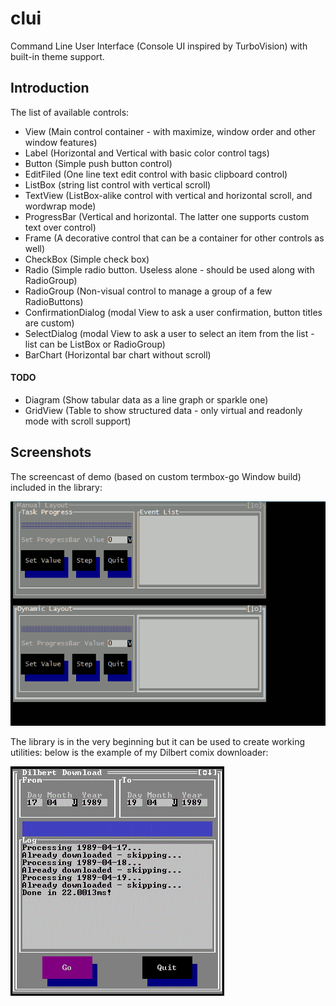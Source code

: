 # clui
Command Line User Interface (Console UI inspired by TurboVision) with built-in theme support.

## Introduction
The list of available controls:
* View (Main control container - with maximize, window order and other window features)
* Label (Horizontal and Vertical with basic color control tags)
* Button (Simple push button control)
* EditFiled (One line text edit control with basic clipboard control)
* ListBox (string list control with vertical scroll)
* TextView (ListBox-alike control with vertical and horizontal scroll, and wordwrap mode)
* ProgressBar (Vertical and horizontal. The latter one supports custom text over control)
* Frame (A decorative control that can be a container for other controls as well)
* CheckBox (Simple check box)
* Radio (Simple radio button. Useless alone - should be used along with RadioGroup)
* RadioGroup (Non-visual control to manage a group of a few RadioButtons)
* ConfirmationDialog (modal View to ask a user confirmation, button titles are custom)
* SelectDialog (modal View to ask a user to select an item from the list - list can be ListBox or RadioGroup)
* BarChart (Horizontal bar chart without scroll)

#### TODO
* Diagram (Show tabular data as a line graph or sparkle one)
* GridView (Table to show structured data - only virtual and readonly mode with scroll support)

## Screenshots
The screencast of demo (based on custom termbox-go Window build) included in the library:

<img src="./demos/demo.gif" alt="Library Demo">

The library is in the very beginning but it can be used to create working utilities: below is the example of my Dilbert comix downloader:

<img src="./demos/dilbert_demo.gif" alt="Dilbert Downloader">
